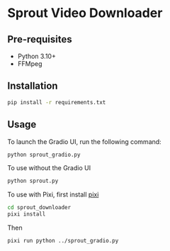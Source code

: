 # Sprout Video Downloader

## Pre-requisites

- Python 3.10+
- FFMpeg

## Installation

```bash
pip install -r requirements.txt
```

## Usage

To launch the Gradio UI, run the following command:

```bash
python sprout_gradio.py
```

To use without the Gradio UI

```bash
python sprout.py
```

To use with Pixi, first install [pixi](https://pixi.sh/latest/#installation)

```bash
cd sprout_downloader
pixi install
```


Then 

```bash
pixi run python ../sprout_gradio.py  
```

